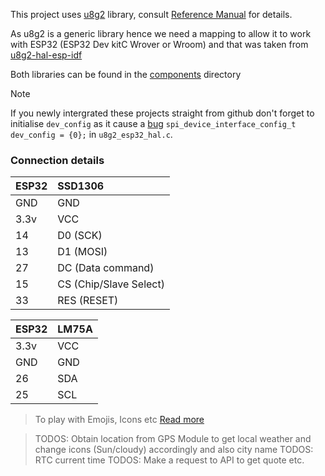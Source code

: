 This project uses [u8g2](https://github.com/olikraus/u8g2) library, consult [Reference Manual](https://github.com/olikraus/u8g2/wiki/u8g2reference) for details.    

As u8g2 is a generic library hence we need a mapping to allow it to work with ESP32 (ESP32 Dev kitC Wrover or Wroom) and that was taken from [u8g2-hal-esp-idf](https://github.com/mkfrey/u8g2-hal-esp-idf)      

Both libraries can be found in the [components](./components/) directory     

> [!NOTE]     
> If you newly intergrated these projects straight from github don't forget to initialise `dev_config` as it cause a [bug](https://github.com/nkolban/esp32-snippets/issues/1170) `spi_device_interface_config_t dev_config = {0};` in `u8g2_esp32_hal.c`.         
     

### Connection details    
        
| ESP32 | SSD1306 |   
|:---------|:---------|    
| GND | GND |   
| 3.3v | VCC |
| 14 | D0 (SCK) |
| 13 | D1 (MOSI) |   
| 27 | DC (Data command) |    
| 15 | CS (Chip/Slave Select) |    
| 33 | RES (RESET) |     
      
| ESP32 | LM75A |
|:--------|:--------|
| 3.3v | VCC |
| GND | GND |
| 26 | SDA |
| 25 | SCL |     
    
> To play with Emojis, Icons etc [Read more](https://github.com/olikraus/u8g2/wiki/fnticons)       

> TODOS: Obtain location from GPS Module to get local weather and change icons (Sun/cloudy) accordingly and also city name
> TODOS: RTC current time
> TODOS: Make a request to API to get quote etc.       

